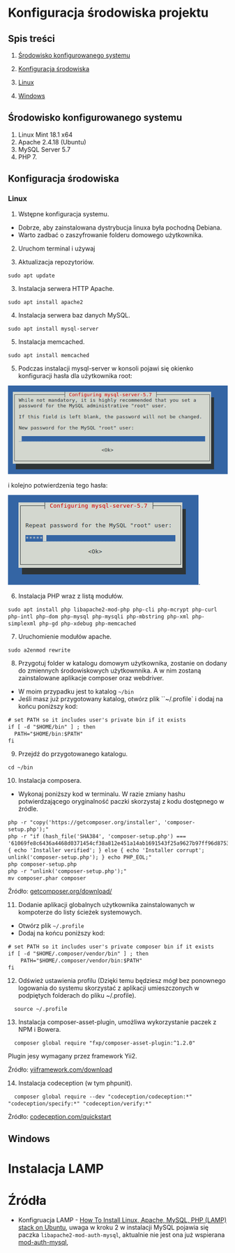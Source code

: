 # Konfiguracja środowiska projektu

## Spis treści

1. [Środowisko konfigurowanego systemu](#Środowisko-konfigurowanego-systemu)
2. [Konfiguracja środowiska](#Konfiguracja-środowiska)

  1. [Linux](Linux)
  2. [Windows](Windows)

## Środowisko konfigurowanego systemu

1. Linux Mint 18.1 x64
2. Apache 2.4.18 (Ubuntu)
3. MySQL Server 5.7
4. PHP 7.

## Konfiguracja środowiska

### Linux

1. Wstępne konfiguracja systemu.

  * Dobrze, aby zainstalowana dystrybucja linuxa była pochodną Debiana.
  * Warto zadbać o zaszyfrowanie folderu domowego użytkownika.


2. Uruchom terminal i używaj

2. Aktualizacja repozytoriów.

  ```
  sudo apt update
  ```

3. Instalacja serwera HTTP Apache.

  ```
  sudo apt install apache2
  ```

4. Instalacja serwera baz danych MySQL.

  ```
  sudo apt install mysql-server
  ```

5. Instalacja memcached.

  ```
  sudo apt install memcached
  ```

5. Podczas instalacji mysql-server w konsoli pojawi się okienko konfiguracji hasła dla użytkownika root:

  ![alt text](window_mysql_password.png)

  i kolejno potwierdzenia tego hasła:

  ![alt text](window_mysql_password_repeat.png).

6. Instalacja PHP wraz z listą modułów.

  ```
  sudo apt install php libapache2-mod-php php-cli php-mcrypt php-curl php-intl php-dom php-mysql php-mysqli php-mbstring php-xml php-simplexml php-gd php-xdebug php-memcached
  ```

7. Uruchomienie modułów apache.

  ```
  sudo a2enmod rewrite
  ```

8. Przygotuj folder w katalogu domowym użytkownika, zostanie on dodany do zmiennych środowiskowych użytkownnika. A w nim zostaną zainstalowane aplikacje composer oraz webdriver.
  * W moim przypadku jest to katalog `~/bin`
  * Jeśli masz już przygotowany katalog, otwórz plik ``~/.profile` i dodaj na końcu poniższy kod:
  ```
  # set PATH so it includes user's private bin if it exists
  if [ -d "$HOME/bin" ] ; then
  	PATH="$HOME/bin:$PATH"
  fi
  ```

9. Przejdź do przygotowanego katalogu.

  ```
  cd ~/bin
  ```

10. Instalacja composera.

  * Wykonaj poniższy kod w terminalu. W razie zmiany hashu potwierdzającego oryginalność paczki skorzystaj z kodu dostępnego w źródle.
  ```
  php -r "copy('https://getcomposer.org/installer', 'composer-setup.php');"
  php -r "if (hash_file('SHA384', 'composer-setup.php') === '61069fe8c6436a4468d0371454cf38a812e451a14ab1691543f25a9627b97ff96d8753d92a00654c21e2212a5ae1ff36') { echo 'Installer verified'; } else { echo 'Installer corrupt'; unlink('composer-setup.php'); } echo PHP_EOL;"
  php composer-setup.php
  php -r "unlink('composer-setup.php');"
  mv composer.phar composer
  ```
  Źródło: [getcomposer.org/download/](https://getcomposer.org/download/)

11. Dodanie aplikacji globalnych użytkownika zainstalowanych w kompoterze do listy ścieżek systemowych.
  * Otwórz plik `~/.profile`
  * Dodaj na końcu poniższy kod:
  ```
  # set PATH so it includes user's private composer bin if it exists
  if [ -d "$HOME/.composer/vendor/bin" ] ; then
      PATH="$HOME/.composer/vendor/bin:$PATH"
  fi
  ```

12. Odśwież ustawienia profilu (Dzięki temu będziesz mógł bez ponownego logowania do systemu skorzystać z aplikacji umieszczonych w podpiętych folderach do pliku ~/.profile).

  ```
    source ~/.profile
  ```

13. Instalacja composer-asset-plugin, umożliwa wykorzystanie paczek z NPM i Bowera.

  ```
    composer global require "fxp/composer-asset-plugin:^1.2.0"
  ```
  Plugin jesy wymagany przez framework Yii2.

  Źródło: [yiiframework.com/download](http://www.yiiframework.com/download/)

14. Instalacja codeception (w tym phpunit).

  ```
    composer global require --dev "codeception/codeception:*" "codeception/specify:*" "codeception/verify:*"
  ```
  Żródło: [codeception.com/quickstart](http://codeception.com/quickstart)

## Windows

# Instalacja LAMP

# Źródła

* Konfigruacja LAMP - [How To Install Linux, Apache, MySQL, PHP (LAMP) stack on Ubuntu](https://www.digitalocean.com/community/tutorials/how-to-install-linux-apache-mysql-php-lamp-stack-on-ubuntu), uwaga w kroku 2 w instalacji MySQL pojawia się paczka `libapache2-mod-auth-mysql`, aktualnie nie jest ona już wspierana [mod-auth-mysql](https://launchpad.net/ubuntu/+source/mod-auth-mysql/+publishinghistory),
